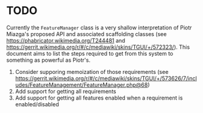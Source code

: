 TODO
====

Currently the `FeatureManager` class is a very shallow interpretation of Piotr Miazga's proposed
API and associated scaffolding classes (see https://phabricator.wikimedia.org/T244481 and
https://gerrit.wikimedia.org/r/#/c/mediawiki/skins/TGUI/+/572323/). This document aims to list
the steps required to get from this system to something as powerful as Piotr's.

1. Consider supporing memoization of those requirements (see https://gerrit.wikimedia.org/r/#/c/mediawiki/skins/TGUI/+/573626/7/includes/FeatureManagement/FeatureManager.php@68)
2. Add support for getting all requirements
3. Add support for getting all features enabled when a requirement is enabled/disabled
